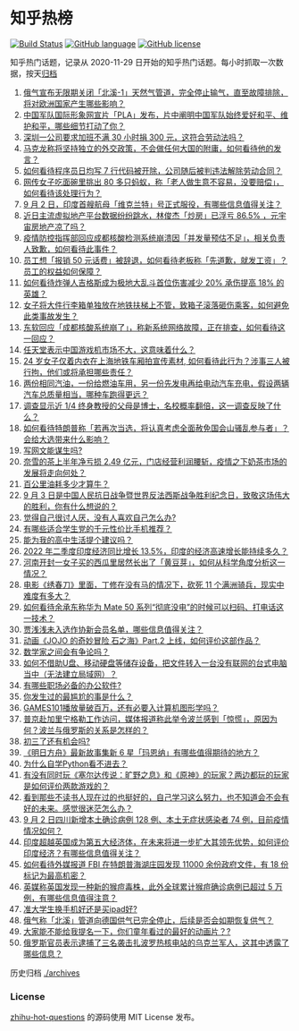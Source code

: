 # 知乎热榜
[![Build Status](https://github.com/ToWeLong/zhihu-hot-questions/workflows/CI/badge.svg)](https://github.com/ToWeLong/zhihu-hot-questions/actions)
[![GitHub language](https://img.shields.io/badge/language-golang-orange.svg)](https://golang.org/)
[![GitHub license](https://img.shields.io/github/license/ToWeLong/zhihu-hot-questions)](https://github.com/ToWeLong/zhihu-hot-questions/blob/main/LICENSE)

知乎热门话题，记录从 2020-11-29 日开始的知乎热门话题。每小时抓取一次数据，按天[归档](./archives)

<!-- BEGIN -->

1. [俄气宣布无限期关闭「北溪-1」天然气管道，完全停止输气，直至故障排除，将对欧洲国家产生哪些影响？](https://www.zhihu.com/question/551520963)
1. [中国军队国际形象网宣片「PLA」发布，片中阐明中国军队始终爱好和平、维护和平，哪些细节打动了你？](https://www.zhihu.com/question/551553495)
1. [深圳一公司要求加班不满 30 小时捐 300 元，这符合劳动法吗？](https://www.zhihu.com/question/551507698)
1. [马克龙称将坚持独立的外交政策，不会做任何大国的附庸，如何看待他的发言？](https://www.zhihu.com/question/551506501)
1. [如何看待程序员日均写 7 行代码被开除，公司随后被判违法解除劳动合同？](https://www.zhihu.com/question/550849605)
1. [网传女子吃面碗里挑出 80 多只蚂蚁，称「老人做生意不容易，没要赔偿」，如何看待该处理行为？](https://www.zhihu.com/question/551308125)
1. [9 月 2 日，印度首艘航母「维克兰特」号正式服役，有哪些信息值得关注？](https://www.zhihu.com/question/551434115)
1. [近日主流虚拟地产平台数据纷纷跳水，林俊杰「炒房」已浮亏 86.5% ，元宇宙房地产凉了吗？](https://www.zhihu.com/question/551160733)
1. [疫情防控指挥部回应成都核酸检测系统崩溃因「并发量预估不足」，相关负责人致歉，如何看待此事件？](https://www.zhihu.com/question/551629358)
1. [员工想「报销 50 元话费」被辞退，如何看待老板称「先道歉，就发工资」？员工的权益如何保障？](https://www.zhihu.com/question/551442471)
1. [如何看待炸弹人吉格斯成为极地大乱斗首位伤害减少 20% 承伤提高 18% 的英雄？](https://www.zhihu.com/question/504738045)
1. [女子将大件行李箱单独放在地铁扶梯上不管，致箱子滚落砸伤乘客，如何避免此类事故发生？](https://www.zhihu.com/question/551359829)
1. [东软回应「成都核酸系统崩了」，称新系统网络故障，正在排查，如何看待这一回应？](https://www.zhihu.com/question/551629967)
1. [任天堂表示中国游戏机市场不大，这意味着什么？](https://www.zhihu.com/question/540790032)
1. [24 岁女子仅着内衣在上海地铁车厢拍宣传素材, 如何看待此行为？涉事三人被行拘，他们或将承担哪些责任？](https://www.zhihu.com/question/551441460)
1. [两份相同汽油，一份给燃油车用，另一份先发电再给电动汽车充电，假设两辆汽车总质量相当，哪种车跑得更远？](https://www.zhihu.com/question/549701825)
1. [调查显示近 1/4 终身教授的父母是博士，名校概率翻倍，这一调查反映了什么？](https://www.zhihu.com/question/551016756)
1. [如何看待特朗普称「若再次当选，将认真考虑全面赦免国会山骚乱参与者」？会给大选带来什么影响？](https://www.zhihu.com/question/551389262)
1. [写网文能谋生吗?](https://www.zhihu.com/question/542570696)
1. [奈雪的茶上半年净亏损 2.49 亿元，门店经营利润腰斩，疫情之下奶茶市场的发展将走向何处？](https://www.zhihu.com/question/551196425)
1. [百公里油耗多少才算牛？](https://www.zhihu.com/question/538785399)
1. [9 月 3 日是中国人民抗日战争暨世界反法西斯战争胜利纪念日，致敬这场伟大的胜利，你有什么想说的？](https://www.zhihu.com/question/551511190)
1. [觉得自己很讨人厌，没有人喜欢自己怎么办?](https://www.zhihu.com/question/551585756)
1. [有哪些适合学生党的千元性价比手机推荐？](https://www.zhihu.com/question/548115633)
1. [能为我的高中生活提个建议吗？](https://www.zhihu.com/question/550616983)
1. [2022 年二季度印度经济同比增长 13.5%，印度的经济高速增长能持续多久？](https://www.zhihu.com/question/551213213)
1. [河南开封一女子买的西瓜里居然长出了「黄豆芽」，如何从科学角度分析这一情况？](https://www.zhihu.com/question/551427011)
1. [电影《绣春刀》里面，丁修在没有马的情况下，砍死 11 个满洲骑兵，现实中难度有多大？](https://www.zhihu.com/question/536132869)
1. [如何看待余承东称华为 Mate 50 系列“彻底没电”的时候可以扫码、打电话这一技术？](https://www.zhihu.com/question/551415399)
1. [贾浅浅未入选作协新会员名单，哪些信息值得关注？](https://www.zhihu.com/question/551420915)
1. [动画《JOJO 的奇妙冒险 石之海》Part.2 上线，如何评价这部作品？](https://www.zhihu.com/question/551211114)
1. [数学家之间会有争论吗？](https://www.zhihu.com/question/22078809)
1. [如何不借助U盘、移动硬盘等储存设备，把文件转入一台没有联网的台式电脑当中（无法建立局域网）？](https://www.zhihu.com/question/551343225)
1. [有哪些职场必备的办公软件?](https://www.zhihu.com/question/291719861)
1. [你发生过的最尴尬的事是什么？](https://www.zhihu.com/question/309772647)
1. [GAMES101播放量破百万，还有必要入计算机图形学吗？](https://www.zhihu.com/question/531266210)
1. [普京赴加里宁格勒工作访问，媒体报道称此举令波兰感到「惊慌」，原因为何？波兰与俄罗斯的关系是怎样的？](https://www.zhihu.com/question/551337222)
1. [初三了还有机会吗?](https://www.zhihu.com/question/551244892)
1. [《明日方舟》最新故事集新 6 星「玛恩纳」有哪些值得期待的地方？](https://www.zhihu.com/question/551352397)
1. [为什么自学Python看不进去？](https://www.zhihu.com/question/60402355)
1. [有没有同时玩《塞尔达传说：旷野之息》和《原神》的玩家？两边都玩的玩家是如何评价两款游戏的？](https://www.zhihu.com/question/450937580)
1. [看到那些不读书人现在过的也挺好的，自己学习这么努力，也不知道会不会有好的未来。感觉很迷茫怎么办？](https://www.zhihu.com/question/550684100)
1. [9 月 2 日四川新增本土确诊病例 128 例、本土无症状感染者 74 例，目前疫情情况如何？](https://www.zhihu.com/question/551519483)
1. [印度超越英国成为第五大经济体，在未来将进一步扩大其领先优势，如何评价印度经济？有哪些信息值得关注？](https://www.zhihu.com/question/551628137)
1. [如何看待外媒报道 FBI 在特朗普海湖庄园发现 11000 余份政府文件，有 18 份标记为最高机密？](https://www.zhihu.com/question/551534842)
1. [英媒称英国发现一种新的猴痘毒株，此外全球累计猴痘确诊病例已超过 5 万例，有哪些信息值得注意？](https://www.zhihu.com/question/551531512)
1. [准大学生换手机好还是买ipad好?](https://www.zhihu.com/question/551207897)
1. [俄气称「北溪」管道向德国供气已完全停止，后续是否会如期恢复供气？](https://www.zhihu.com/question/551053952)
1. [大家能不能给我提名一下，你们童年看过的最好的动画片？ ​?](https://www.zhihu.com/question/548079346)
1. [俄罗斯官员表示逮捕了三名袭击扎波罗热核电站的乌克兰军人，这其中透露了哪些信息？](https://www.zhihu.com/question/551227665)

<!-- END -->

历史归档 [./archives](./archives)


### License
[zhihu-hot-questions](https://github.com/towelong/zhihu-hot-questions) 的源码使用 MIT License 发布。